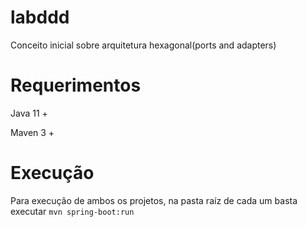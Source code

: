 # labddd
Conceito inicial sobre arquitetura hexagonal(ports and adapters)
# Requerimentos
Java 11 +

Maven 3 +
# Execução
Para execução de ambos os projetos, na pasta raíz de cada um basta executar `mvn spring-boot:run`
